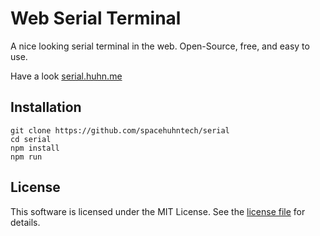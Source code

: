 # Web Serial Terminal
A nice looking serial terminal in the web. Open-Source, free, and easy to use.

Have a look [serial.huhn.me](https://serial.huhn.me)

## Installation

```
git clone https://github.com/spacehuhntech/serial
cd serial
npm install
npm run
```

## License 

This software is licensed under the MIT License. See the [license file](LICENSE) for details.  
